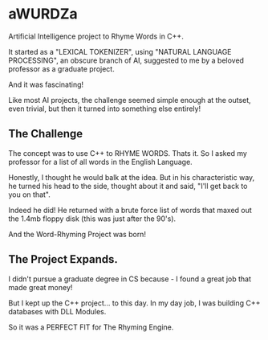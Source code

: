 # aWURDZa

Artificial Intelligence project to Rhyme Words in C++.

It started as a "LEXICAL TOKENIZER", using "NATURAL LANGUAGE PROCESSING", an obscure branch of AI, suggested to me by a beloved professor as a graduate project.

And it was fascinating!

Like most AI projects, the challenge seemed simple enough at the outset, even trivial, but then it turned into something else entirely!

## The Challenge

The concept was to use C++ to RHYME WORDS. Thats it. So I asked my professor for a list of all words in the English Language.

Honestly, I thought he would balk at the idea. But in his characteristic way, he turned his head to the side, thought about it and said, "I'll get back to you on that".

Indeed he did! He returned with a brute force list of words that maxed out the 1.4mb floppy disk (this was just after the 90's).

And the Word-Rhyming Project was born!

## The Project Expands.

I didn't pursue a graduate degree in CS because - I found a great job that made great money!

But I kept up the C++ project... to this day. In my day job, I was building C++ databases with DLL Modules.

So it was a PERFECT FIT for The Rhyming Engine.
